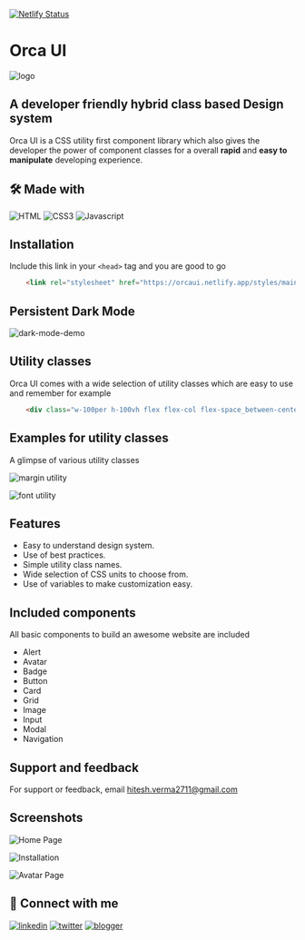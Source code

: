 [![Netlify Status](https://api.netlify.com/api/v1/badges/a248fc6b-6544-449f-b0d5-715d0fe6c295/deploy-status)](https://app.netlify.com/sites/orcaui/deploys)
# Orca UI

![logo](https://user-images.githubusercontent.com/87027579/154685626-1d9b4d5b-4609-48ca-8fc5-7d3508dd13d2.png)
## A developer friendly hybrid class based Design system

Orca UI is a CSS utility first component library which also gives the developer the power of component classes for a overall **rapid** and **easy to manipulate** developing experience.

## 🛠 Made with

![HTML](https://img.shields.io/badge/HTML5-E34F26?style=for-the-badge&logo=html5&logoColor=white)
![CSS3](https://img.shields.io/badge/CSS3-1572B6?style=for-the-badge&logo=css3&logoColor=white)
![Javascript](https://img.shields.io/badge/JavaScript-323330?style=for-the-badge&logo=javascript&logoColor=F7DF1E)
    

## Installation

Include this link in your ```<head>``` tag and you are good to go

```HTML
    <link rel="stylesheet" href="https://orcaui.netlify.app/styles/main.css"/>

```

## Persistent Dark Mode

![dark-mode-demo](https://user-images.githubusercontent.com/87027579/154998535-af9fdfd5-5ba8-4352-b128-69f04716ebdb.png)



## Utility classes

Orca UI comes with a wide selection of utility classes which are easy to use and remember for example

```HTML 
    <div class="w-100per h-100vh flex flex-col flex-space_between-center bg-white"></div>
```
## Examples for utility classes

A glimpse of various utility classes

![margin utility](https://user-images.githubusercontent.com/87027579/154856672-255a3680-467b-406c-ac29-7d0a0c22debb.png)

![font utility](https://user-images.githubusercontent.com/87027579/154856674-56869e84-6a7c-4b9a-a95f-f4fec5680e60.png)


## Features

- Easy to understand design system.
- Use of best practices.
- Simple utility class names.
- Wide selection of CSS units to choose from.
- Use of variables to make customization easy.

## Included components

All basic components to build an awesome website are included

- Alert
- Avatar
- Badge
- Button
- Card
- Grid
- Image
- Input
- Modal 
- Navigation

## Support and feedback

For support or feedback, email hitesh.verma2711@gmail.com

## Screenshots
![Home Page](https://user-images.githubusercontent.com/87027579/154686460-f6433fe2-086c-4ca9-ab19-ca902769723f.png)

![Installation](https://user-images.githubusercontent.com/87027579/154855699-997b4c73-838e-4cf0-bf3e-81239e1a90fb.png)

![Avatar Page](https://user-images.githubusercontent.com/87027579/154689789-3c0f61de-25ad-4025-ae31-10671cb1e8b4.png)


## 🔗 Connect with me
[![linkedin](https://img.shields.io/badge/linkedin-0A66C2?style=for-the-badge&logo=linkedin&logoColor=white)](https://www.linkedin.com/in/hitesh-verma-8727921b2//)
[![twitter](https://img.shields.io/badge/twitter-1DA1F2?style=for-the-badge&logo=twitter&logoColor=white)](https://twitter.com/hitesh27v)
[![blogger](https://img.shields.io/badge/Blogger-FF5722?style=for-the-badge&logo=blogger&logoColor=white)](https://thetrailblazer2711.blogspot.com/)

